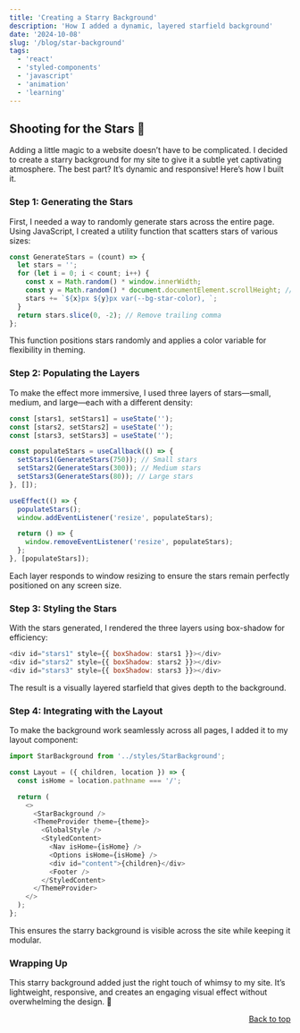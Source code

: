 ```yaml
---
title: 'Creating a Starry Background'
description: 'How I added a dynamic, layered starfield background'
date: '2024-10-08'
slug: '/blog/star-background'
tags:
  - 'react'
  - 'styled-components'
  - 'javascript'
  - 'animation'
  - 'learning'
---
```


<a id="top"></a>

## Shooting for the Stars 🌌

Adding a little magic to a website doesn’t have to be complicated. I decided to create a starry background for my site to give it a subtle yet captivating atmosphere. The best part? It’s dynamic and responsive! Here’s how I built it.

### Step 1: Generating the Stars

First, I needed a way to randomly generate stars across the entire page. Using JavaScript, I created a utility function that scatters stars of various sizes:

```javascript
const GenerateStars = (count) => {
  let stars = '';
  for (let i = 0; i < count; i++) {
    const x = Math.random() * window.innerWidth;
    const y = Math.random() * document.documentElement.scrollHeight; // Full page height
    stars += `${x}px ${y}px var(--bg-star-color), `;
  }
  return stars.slice(0, -2); // Remove trailing comma
};
```

This function positions stars randomly and applies a color variable for flexibility in theming.

### Step 2: Populating the Layers

To make the effect more immersive, I used three layers of stars—small, medium, and large—each with a different density:

```javascript
const [stars1, setStars1] = useState('');
const [stars2, setStars2] = useState('');
const [stars3, setStars3] = useState('');

const populateStars = useCallback(() => {
  setStars1(GenerateStars(750)); // Small stars
  setStars2(GenerateStars(300)); // Medium stars
  setStars3(GenerateStars(80)); // Large stars
}, []);

useEffect(() => {
  populateStars();
  window.addEventListener('resize', populateStars);

  return () => {
    window.removeEventListener('resize', populateStars);
  };
}, [populateStars]);
```

Each layer responds to window resizing to ensure the stars remain perfectly positioned on any screen size.

### Step 3: Styling the Stars

With the stars generated, I rendered the three layers using box-shadow for efficiency:

```javascript
<div id="stars1" style={{ boxShadow: stars1 }}></div>
<div id="stars2" style={{ boxShadow: stars2 }}></div>
<div id="stars3" style={{ boxShadow: stars3 }}></div>
```

The result is a visually layered starfield that gives depth to the background.

### Step 4: Integrating with the Layout

To make the background work seamlessly across all pages, I added it to my layout component:

```javascript
import StarBackground from '../styles/StarBackground';

const Layout = ({ children, location }) => {
  const isHome = location.pathname === '/';

  return (
    <>
      <StarBackground />
      <ThemeProvider theme={theme}>
        <GlobalStyle />
        <StyledContent>
          <Nav isHome={isHome} />
          <Options isHome={isHome} />
          <div id="content">{children}</div>
          <Footer />
        </StyledContent>
      </ThemeProvider>
    </>
  );
};
```

This ensures the starry background is visible across the site while keeping it modular.

### Wrapping Up

This starry background added just the right touch of whimsy to my site. It’s lightweight, responsive, and creates an engaging visual effect without overwhelming the design. 🌠

<a href="#top" style="float: right;">Back to top</a>
